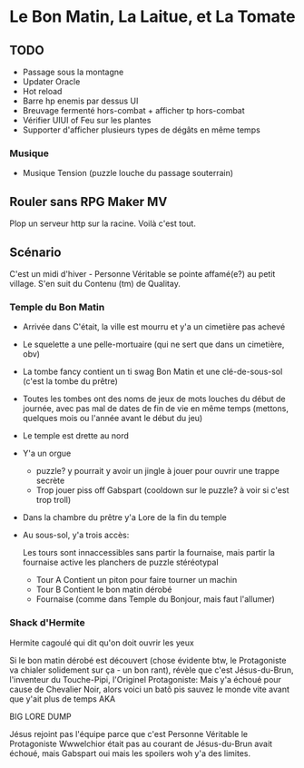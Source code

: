 # Le Bon Matin, La Laitue, et La Tomate

## TODO

* Passage sous la montagne
* Updater Oracle
* Hot reload
* Barre hp enemis par dessus UI
* Breuvage fermenté hors-combat + afficher tp hors-combat
* Vérifier UIUI of Feu sur les plantes
* Supporter d'afficher plusieurs types de dégâts en même temps

### Musique

* Musique Tension (puzzle louche du passage souterrain)

## Rouler sans RPG Maker MV

Plop un serveur http sur la racine. Voilà c'est tout.

## Scénario

C'est un midi d'hiver - Personne Véritable se pointe affamé(e?) au petit village.
S'en suit du Contenu (tm) de Qualitay.

### Temple du Bon Matin

* Arrivée dans C'était, la ville est mourru et y'a un cimetière pas achevé
* Le squelette a une pelle-mortuaire (qui ne sert que dans un cimetière, obv)
* La tombe fancy contient un ti swag Bon Matin et une clé-de-sous-sol (c'est la tombe du prêtre)
* Toutes les tombes ont des noms de jeux de mots louches du début de journée, avec pas mal de dates de fin de vie en même temps (mettons, quelques mois ou l'année avant le début du jeu)
* Le temple est drette au nord
* Y'a un orgue
  * puzzle? y pourrait y avoir un jingle à jouer pour ouvrir une trappe secrète
  * Trop jouer piss off Gabspart (cooldown sur le puzzle? à voir si c'est trop troll)
* Dans la chambre du prêtre y'a Lore de la fin du temple
* Au sous-sol, y'a trois accès:

  Les tours sont innaccessibles sans partir la fournaise, mais partir la fournaise active les planchers de puzzle stéréotypal

  * Tour A
    Contient un piton pour faire tourner un machin
  * Tour B
    Contient le bon matin dérobé
  * Fournaise (comme dans Temple du Bonjour, mais faut l'allumer)

### Shack d'Hermite

Hermite cagoulé qui dit qu'on doit ouvrir les yeux

Si le bon matin dérobé est découvert (chose évidente btw, le Protagoniste va chialer solidement sur ça - un bon rant), révèle que c'est Jésus-du-Brun, l'inventeur du Touche-Pipi, l'Originel Protagoniste: Mais y'a échoué pour cause de Chevalier Noir, alors voici un batô pis sauvez le monde vite avant que y'ait plus de temps AKA

BIG LORE DUMP

Jésus rejoint pas l'équipe parce que c'est Personne Véritable le Protagoniste
Wwwelchior était pas au courant de Jésus-du-Brun avait échoué, mais Gabspart oui mais les spoilers woh y'a des limites.
